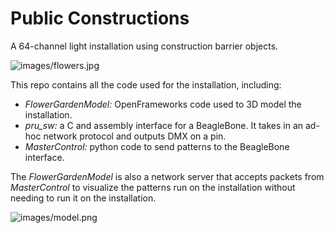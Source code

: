 Public Constructions
====================

A 64-channel light installation using construction barrier objects.

![images/flowers.jpg](flowers)

This repo contains all the code used for the installation, including:

- *FlowerGardenModel:* OpenFrameworks code used to 3D model the installation.
- *pru_sw:* a C and assembly interface for a BeagleBone. It takes in an ad-hoc network protocol and outputs DMX on a pin.
- *MasterControl:* python code to send patterns to the BeagleBone interface.

The *FlowerGardenModel* is also a network server that accepts packets from *MasterControl* to visualize the patterns run on the installation without needing to run it on the installation.

![images/model.png](model)



